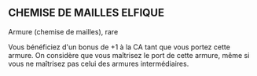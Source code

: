 ## CHEMISE DE MAILLES ELFIQUE

Armure (chemise de mailles), rare

Vous bénéficiez d'un bonus de +1 à la CA tant que vous
portez cette armure. On considère que vous maîtrisez le port
de cette armure, même si vous ne maîtrisez pas celui des
armures intermédiaires.
